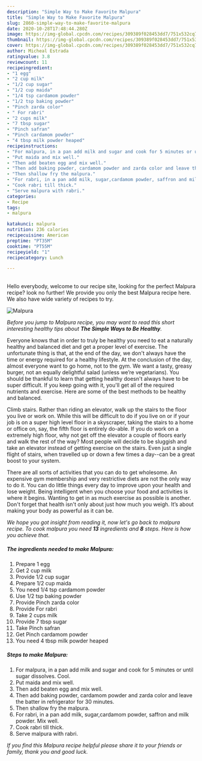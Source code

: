 ```yaml
---
description: "Simple Way to Make Favorite Malpura"
title: "Simple Way to Make Favorite Malpura"
slug: 2860-simple-way-to-make-favorite-malpura
date: 2020-10-28T17:48:44.280Z
image: https://img-global.cpcdn.com/recipes/309389f028453dd7/751x532cq70/malpura-recipe-main-photo.jpg
thumbnail: https://img-global.cpcdn.com/recipes/309389f028453dd7/751x532cq70/malpura-recipe-main-photo.jpg
cover: https://img-global.cpcdn.com/recipes/309389f028453dd7/751x532cq70/malpura-recipe-main-photo.jpg
author: Micheal Estrada
ratingvalue: 3.8
reviewcount: 11
recipeingredient:
- "1 egg"
- "2 cup milk"
- "1/2 cup sugar"
- "1/2 cup maida"
- "1/4 tsp cardamom powder"
- "1/2 tsp baking powder"
- "Pinch zarda color"
- " For rabri"
- "2 cups milk"
- "7 tbsp sugar"
- "Pinch safran"
- "Pinch cardamom powder"
- "4 tbsp milk powder heaped"
recipeinstructions:
- "For malpura, in a pan add milk and sugar and cook for 5 minutes or until sugar dissolves. Cool."
- "Put maida and mix well."
- "Then add beaten egg and mix well."
- "Then add baking powder, cardamom powder and zarda color and leave the batter in refrigerator for 30 minutes."
- "Then shallow fry the malpura."
- "For rabri, in a pan add milk, sugar,cardamom powder, saffron and milk powder. Mix well."
- "Cook rabri till thick."
- "Serve malpura with rabri."
categories:
- Recipe
tags:
- malpura

katakunci: malpura 
nutrition: 236 calories
recipecuisine: American
preptime: "PT35M"
cooktime: "PT55M"
recipeyield: "1"
recipecategory: Lunch

---
```

<br>
Hello everybody, welcome to our recipe site, looking for the perfect Malpura recipe? look no further! We provide you only the best Malpura recipe here. We also have wide variety of recipes to try.
<br>


![Malpura](https://img-global.cpcdn.com/recipes/309389f028453dd7/751x532cq70/malpura-recipe-main-photo.jpg)

<i>Before you jump to Malpura recipe, you may want to read this short interesting healthy tips about <strong>The Simple Ways to Be Healthy</strong>.</i>

Everyone knows that in order to truly be healthy you need to eat a naturally healthy and balanced diet and get a proper level of exercise. The unfortunate thing is that, at the end of the day, we don't always have the time or energy required for a healthy lifestyle. At the conclusion of the day, almost everyone want to go home, not to the gym. We want a tasty, greasy burger, not an equally delightful salad (unless we’re vegetarians). You should be thankful to learn that getting healthy doesn't always have to be super difficult. If you keep going with it, you'll get all of the required nutrients and exercise. Here are some of the best methods to be healthy and balanced.

Climb stairs. Rather than riding an elevator, walk up the stairs to the floor you live or work on. While this will be difficult to do if you live on or if your job is on a super high level floor in a skyscraper, taking the stairs to a home or office on, say, the fifth floor is entirely do-able. If you do work on a extremely high floor, why not get off the elevator a couple of floors early and walk the rest of the way? Most people will decide to be sluggish and take an elevator instead of getting exercise on the stairs. Even just a single flight of stairs, when travelled up or down a few times a day--can be a great boost to your system. 

There are all sorts of activities that you can do to get wholesome. An expensive gym membership and very restrictive diets are not the only way to do it. You can do little things every day to improve upon your health and lose weight. Being intelligent when you choose your food and activities is where it begins. Wanting to get in as much exercise as possible is another. Don't forget that health isn't only about just how much you weigh. It’s about making your body as powerful as it can be. 


<i>We hope you got insight from reading it, now let's go back to malpura recipe. To cook malpura you need <strong>13</strong> ingredients and <strong>8</strong> steps. Here is how you achieve that.
</i>

##### The ingredients needed to make Malpura:

1. Prepare 1 egg
1. Get 2 cup milk
1. Provide 1/2 cup sugar
1. Prepare 1/2 cup maida
1. You need 1/4 tsp cardamom powder
1. Use 1/2 tsp baking powder
1. Provide Pinch zarda color
1. Provide  For rabri
1. Take 2 cups milk
1. Provide 7 tbsp sugar
1. Take Pinch safran
1. Get Pinch cardamom powder
1. You need 4 tbsp milk powder heaped


##### Steps to make Malpura:

1. For malpura, in a pan add milk and sugar and cook for 5 minutes or until sugar dissolves. Cool.
1. Put maida and mix well.
1. Then add beaten egg and mix well.
1. Then add baking powder, cardamom powder and zarda color and leave the batter in refrigerator for 30 minutes.
1. Then shallow fry the malpura.
1. For rabri, in a pan add milk, sugar,cardamom powder, saffron and milk powder. Mix well.
1. Cook rabri till thick.
1. Serve malpura with rabri.


<i>If you find this Malpura recipe helpful please share it to your friends or family, thank you and good luck.</i>
